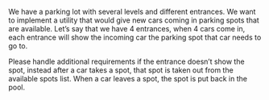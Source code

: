 We have a parking lot with several levels and different entrances. We want to implement a utility that would give new cars coming in parking spots that are available. Let’s say that we have 4 entrances, when 4 cars come in, each entrance will show the incoming car the parking spot that car needs to go to.

Please handle additional requirements if the entrance doesn’t show the spot, instead after a car takes a spot, that spot is taken out from the available spots list. When a car leaves a spot, the spot is put back in the pool.
